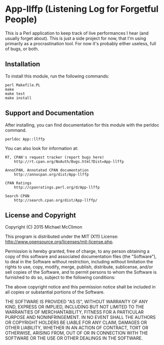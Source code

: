 # App-llffp (Listening Log for Forgetful People)

This is a Perl application to keep track of live performances I hear (and
usually forget about). This is just a side project for now, that I'm using
primarily as a procrastination tool. For now it's probably either useless,
full of bugs, or both.

## Installation

To install this module, run the following commands:

    perl Makefile.PL
    make
    make test
    make install

## Support and Documentation

After installing, you can find documentation for this module with the
perldoc command.

    perldoc App::llffp

You can also look for information at:

    RT, CPAN's request tracker (report bugs here)
        http://rt.cpan.org/NoAuth/Bugs.html?Dist=App-llffp

    AnnoCPAN, Annotated CPAN documentation
        http://annocpan.org/dist/App-llffp

    CPAN Ratings
        http://cpanratings.perl.org/d/App-llffp

    Search CPAN
        http://search.cpan.org/dist/App-llffp/


## License and Copyright

Copyright (C) 2015 Michael McClimon

This program is distributed under the MIT (X11) License:
<http://www.opensource.org/licenses/mit-license.php>.

Permission is hereby granted, free of charge, to any person
obtaining a copy of this software and associated documentation
files (the "Software"), to deal in the Software without
restriction, including without limitation the rights to use,
copy, modify, merge, publish, distribute, sublicense, and/or sell
copies of the Software, and to permit persons to whom the
Software is furnished to do so, subject to the following
conditions:

The above copyright notice and this permission notice shall be
included in all copies or substantial portions of the Software.

THE SOFTWARE IS PROVIDED "AS IS", WITHOUT WARRANTY OF ANY KIND,
EXPRESS OR IMPLIED, INCLUDING BUT NOT LIMITED TO THE WARRANTIES
OF MERCHANTABILITY, FITNESS FOR A PARTICULAR PURPOSE AND
NONINFRINGEMENT. IN NO EVENT SHALL THE AUTHORS OR COPYRIGHT
HOLDERS BE LIABLE FOR ANY CLAIM, DAMAGES OR OTHER LIABILITY,
WHETHER IN AN ACTION OF CONTRACT, TORT OR OTHERWISE, ARISING
FROM, OUT OF OR IN CONNECTION WITH THE SOFTWARE OR THE USE OR
OTHER DEALINGS IN THE SOFTWARE.
